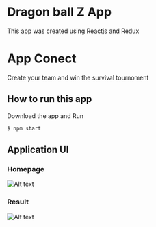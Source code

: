  # Dragon ball Z App
This app was created using Reactjs and Redux 


 # App Conect
Create your team  and win the survival tournoment 

## How to run this app

Download the app and Run
```bash
$ npm start
```
 
 ## Application UI

### Homepage
![Alt text](src/assets/homepage.png "Home" )

### Result
![Alt text](src/assets/result.png "Home" )

 